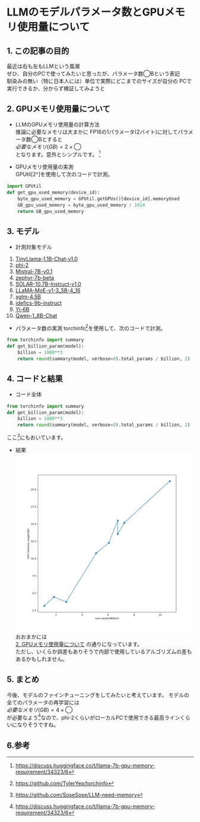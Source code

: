 # LLMのモデルパラメータ数とGPUメモリ使用量について

## 1. この記事の目的  
最近は右も左もLLMという風潮  
ぜひ、自分のPCで使ってみたいと思ったが、パラメータ数◯Bという表記  
馴染みの無い（特に日本人には）単位で実際にどこまでのサイズが自分の
PCで実行できるか、分からず検証してみようと

## 2. GPUメモリ使用量について

- LLMのGPUメモリ使用量の計算方法  
推論に必要なメモリは大まかに  FP16の1パラメータ(2バイト)に対してパラメータ数◯Bとすると  
$必要なメモリ(GB) = 2 \times ◯$   
となります。意外とシンプルです。 [^1]

- GPUメモリ使用量の実測  
GPUtil[2^]を使用して次のコードで計測。

```python
import GPUtil
def get_gpu_used_memory(device_id):
    byte_gpu_used_memory = GPUtil.getGPUs()[device_id].memoryUsed
    GB_gpu_used_memory = byte_gpu_used_memory / 1024
    return GB_gpu_used_memory
```

## 3. モデル  

- 計測対象モデル
1. [TinyLlama-1.1B-Chat-v1.0](https://huggingface.co/TinyLlama/TinyLlama-1.1B-Chat-v1.0)
2. [phi-2](https://huggingface.co/microsoft/phi-2)
3. [Mistral-7B-v0.1](https://huggingface.co/mistralai/Mistral-7B-v0.1)
4. [zephyr-7b-beta](https://huggingface.co/HuggingFaceH4/zephyr-7b-beta)
5. [SOLAR-10.7B-Instruct-v1.0](https://huggingface.co/upstage/SOLAR-10.7B-Instruct-v1.0)  
6. [LLaMA-MoE-v1-3_5B-4_16](https://huggingface.co/llama-moe/LLaMA-MoE-v1-3_5B-4_16)  
7. [xglm-4.5B](https://huggingface.co/facebook/xglm-4.5B)  
8. [idefics-9b-instruct](https://huggingface.co/HuggingFaceM4/idefics-9b-instruct)
9. [Yi-6B](https://huggingface.co/01-ai/Yi-6B)
10. [Qwen-1_8B-Chat](https://huggingface.co/Qwen/Qwen-1_8B-Chat)

- パラメータ数の実測
torchinfo[^3]を使用して、次のコードで計測。 

```python
from torchinfo import summary
def get_billion_param(model):
    billion = 1000**3
    return round(summary(model, verbose=0).total_params / billion, 2)
```

## 4. コードと結果
- コード全体  

```python
from torchinfo import summary
def get_billion_param(model):
    billion = 1000**3
    return round(summary(model, verbose=0).total_params / billion, 2)
```

ここ[^4]にもおいています。

- 結果  
![結果画像](result.png)
おおまかには  
[2. GPUメモリ使用量について](#2-GPUメモリ使用量について)
の通りになっています。  
ただし、いくらか誤差もありそうで内部で使用しているアルゴリズムの差もあるかもしれません。

## 5. まとめ

今後、モデルのファインチューニングをしてみたいと考えています。
モデルの全てのパラメータの再学習には  
$必要なメモリ(GB) = 4 \times ◯$   
が必要なよう[^1]なので、phi-2くらいがローカルPCで使用できる最高ラインくらいになりそうですね。

## 6.参考
[^1]: https://discuss.huggingface.co/t/llama-7b-gpu-memory-requirement/34323/6  
[^2]: https://github.com/anderskm/gputil?tab=readme-ov-file  
[^3]: https://github.com/TylerYep/torchinfo  
[^4]: https://github.com/SoseSose/LLM-need-memory
